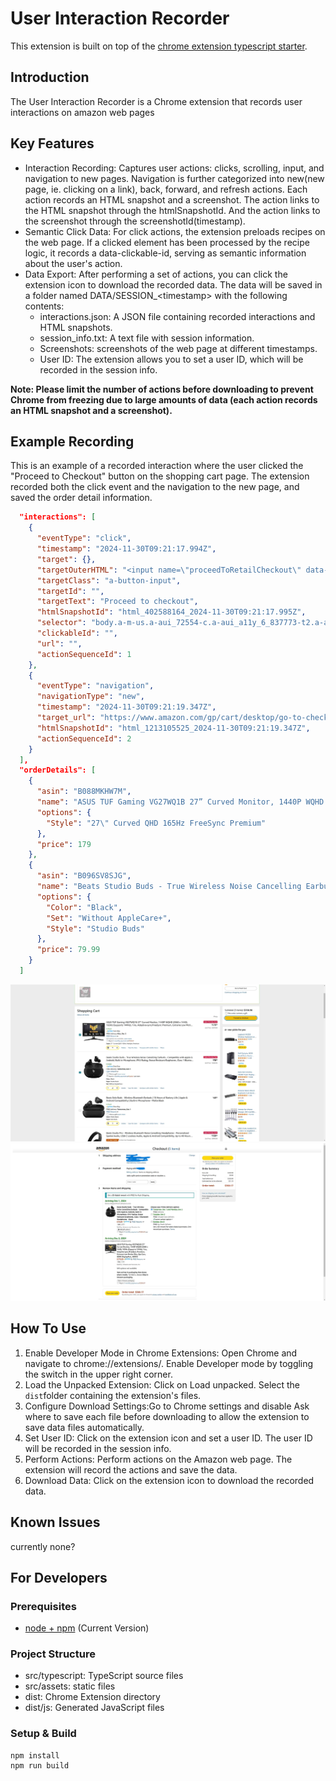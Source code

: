 # User Interaction Recorder
This extension is built on top of the [chrome extension typescript starter](https://github.com/chibat/chrome-extension-typescript-starter).

## Introduction
The User Interaction Recorder is a Chrome extension that records user interactions on amazon web pages

## Key Features
- Interaction Recording: Captures user actions: clicks, scrolling, input, and navigation to new pages. Navigation is further categorized into new(new page, ie. clicking on a link), back, forward, and refresh actions. Each action records an HTML snapshot and a screenshot. The action links to the HTML snapshot through the htmlSnapshotId. And the action links to the screenshot through the screenshotId(timestamp).
- Semantic Click Data: For click actions, the extension preloads recipes on the web page. If a clicked element has been processed by the recipe logic, it records a data-clickable-id, serving as semantic information about the user's action.
- Data Export: After performing a set of actions, you can click the extension icon to download the recorded data. 
The data will be saved in a folder named DATA/SESSION_\<timestamp\> with the following contents:
    - interactions.json: A JSON file containing recorded interactions and HTML snapshots.
    - session_info.txt: A text file with session information.
    - Screenshots: screenshots of the web page at different timestamps.
    - User ID: The extension allows you to set a user ID, which will be recorded in the session info.

**Note: Please limit the number of actions before downloading to prevent Chrome from freezing due to large amounts of data (each action records an HTML snapshot and a screenshot).**
## Example Recording

This is an example of a recorded interaction where the user clicked the "Proceed to Checkout" button on the shopping cart page. The extension recorded both the click event and the navigation to the new page, and saved the order detail information.
```json
  "interactions": [
    {
      "eventType": "click",
      "timestamp": "2024-11-30T09:21:17.994Z",
      "target": {},
      "targetOuterHTML": "<input name=\"proceedToRetailCheckout\" data-feature-id=\"proceed-to-checkout-action\" class=\"a-button-input\" type=\"submit\" value=\"Proceed to checkout\" aria-labelledby=\"sc-buy-box-ptc-button-announce\" data-clicked=\"1\">",
      "targetClass": "a-button-input",
      "targetId": "",
      "targetText": "Proceed to checkout",
      "htmlSnapshotId": "html_402588164_2024-11-30T09:21:17.995Z",
      "selector": "body.a-m-us.a-aui_72554-c.a-aui_a11y_6_837773-t2.a-aui_amzn_img_959719-c.a-aui_amzn_img_gate_959718-c.a-aui_killswitch_csa_logger_372963-c.a-aui_pci_risk_banner_210084-c.a-aui_template_weblab_cache_333406-c.a-aui_tnr_v2_180836-c.a-bw_aui_cxc_alert_measurement_1074111-t1.a-meter-animate > #a-page > div.a-container.sc-background-dark > #sc-page-content > #sc-retail-cart-container > div.a-fixed-right-grid-inner > #proceed-to-checkout-desktop-container > #sc-buy-box > div.a-cardui-body.a-scroller-none > #gutterCartViewForm > div.a-box-group.sc-buy-box-group > div.a-section.sc-buy-box-inner-box > #desktop-ptc-button-celWidget > #sc-buy-box-ptc-button > span.a-button-inner > input.a-button-input",
      "clickableId": "",
      "url": "",
      "actionSequenceId": 1
    },
    {
      "eventType": "navigation",
      "navigationType": "new",
      "timestamp": "2024-11-30T09:21:19.347Z",
      "target_url": "https://www.amazon.com/gp/cart/desktop/go-to-checkout.html/ref=ox_sc_proceed?oldCustomerId=AA2FVIE792OMZ&preInitiateCustomerId=AA2FVIE792OMZ&partialCheckoutCart=1&tangoWeblabStatus=tango_not_eligible_cart&isToBeGiftWrappedBefore=0&proceedToCheckout=1&cartInitiateId=1732958473632&preInitiateExecutionId=3b55bb6b-1f23635d2462-7e291582ee59-6be1e219.S.C5917KD2XWTFHRV7FX67",
      "htmlSnapshotId": "html_1213105525_2024-11-30T09:21:19.347Z",
      "actionSequenceId": 2
    }
  ],
  "orderDetails": [
    {
      "asin": "B088MKHW7M",
      "name": "ASUS TUF Gaming VG27WQ1B 27” Curved Monitor, 1440P WQHD (2560 x 1440), 165Hz (Supports 144Hz), 1ms, Adaptive-sync/FreeSync Premium, Extreme Low Motion Blur, Eye Care, HDMI DisplayPort, HDR10",
      "options": {
        "Style": "27\" Curved QHD 165Hz FreeSync Premium"
      },
      "price": 179
    },
    {
      "asin": "B096SV8SJG",
      "name": "Beats Studio Buds - True Wireless Noise Cancelling Earbuds - Compatible with Apple & Android, Built-in Microphone, IPX4 Rating, Sweat Resistant Earphones, Class 1 Bluetooth Headphones - Black",
      "options": {
        "Color": "Black",
        "Set": "Without AppleCare+",
        "Style": "Studio Buds"
      },
      "price": 79.99
    }
  ]
``` 
![Proceed to Checkout Click](img/screenshot_2024-11-30T09-21-17-994Z.jpg)
![Order Detail](img/screenshot_2024-11-30T09-21-19-347Z.jpg)
## How To Use

1. Enable Developer Mode in Chrome Extensions:
Open Chrome and navigate to chrome://extensions/.
Enable Developer mode by toggling the switch in the upper right corner.
2. Load the Unpacked Extension:
Click on Load unpacked.
Select the `dist`folder containing the extension's files.
3. Configure Download Settings:Go to Chrome settings and disable Ask where to save each file before downloading to allow the extension to save data files automatically.
4. Set User ID: Click on the extension icon and set a user ID. The user ID will be recorded in the session info.
5. Perform Actions: Perform actions on the Amazon web page. The extension will record the actions and save the data.
6. Download Data: Click on the extension icon to download the recorded data.

## Known Issues
currently none?

## For Developers

### Prerequisites

* [node + npm](https://nodejs.org/) (Current Version)

### Project Structure

* src/typescript: TypeScript source files
* src/assets: static files
* dist: Chrome Extension directory
* dist/js: Generated JavaScript files

### Setup & Build

```
npm install
npm run build
```
